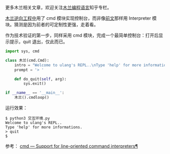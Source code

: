 
更多木兰相关文章，欢迎关注[木兰编程语言](https://zhuanlan.zhihu.com/ulang)知乎专栏。

[木兰逆向工程中](https://github.com/MulanRevive/mulan/blob/1ba5bc26326a73c9dc0825a20c43e0ecdb933ccc/ulang/runtime/repl.py#L143)用了 cmd 模块实现控制台，而非像[前文](https://zhuanlan.zhihu.com/p/56411693)那样用 Interpreter 模块。猜测是因为前者的可定制性更强，走着看。

作为技术验证的第一步，同样采用 cmd 模块，完成一个最简单控制台：打开后显示提示，quit 退出，仅此而已。

```python
import sys, cmd

class 木兰(cmd.Cmd):
    intro = "Welcome to ulang's REPL..\nType 'help' for more informations."
    prompt = '> '

    def do_quit(self, arg):
        sys.exit()

if __name__ == '__main__':
    木兰().cmdloop()
```

运行效果：
```
$ python3 交互环境.py 
Welcome to ulang's REPL..
Type 'help' for more informations.
> quit
$
```

参考：
[cmd — Support for line-oriented command interpreters¶](https://docs.python.org/3/library/cmd.html)

